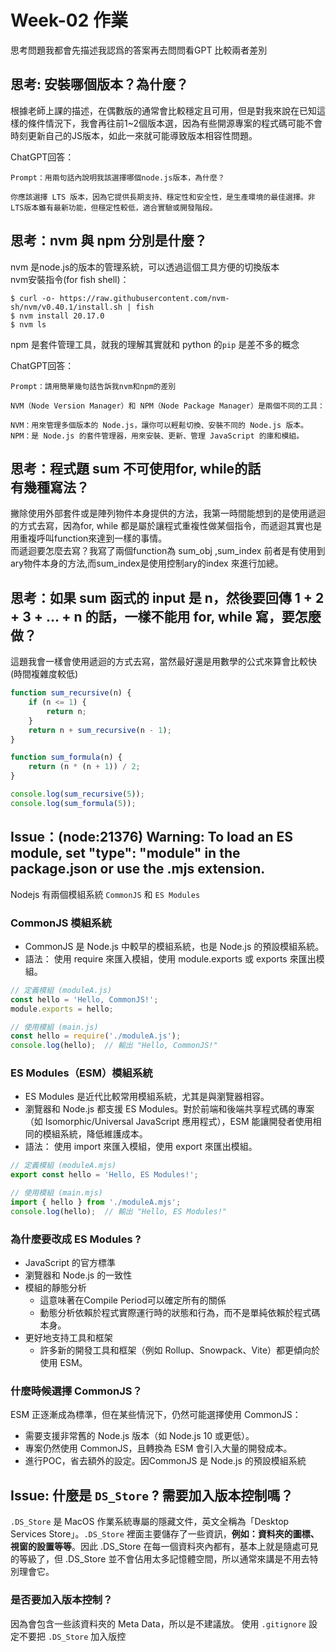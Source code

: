 # Week-02 作業
思考問題我都會先描述我認爲的答案再去問問看GPT 比較兩者差別
## 思考: 安裝哪個版本？為什麼？
根據老師上課的描述，在偶數版的通常會比較穩定且可用，但是對我來說在已知這樣的條件情況下，我會再往前1~2個版本選，因為有些開源專案的程式碼可能不會時刻更新自己的JS版本，如此一來就可能導致版本相容性問題。

ChatGPT回答：

    Prompt：用兩句話內說明我該選擇哪個node.js版本，為什麼？

    你應該選擇 LTS 版本，因為它提供長期支持、穩定性和安全性，是生產環境的最佳選擇。非LTS版本雖有最新功能，但穩定性較低，適合實驗或開發階段。

## 思考：nvm 與 npm 分別是什麼？
nvm 是node.js的版本的管理系統，可以透過這個工具方便的切換版本<br>
nvm安裝指令(for fish shell)：

    $ curl -o- https://raw.githubusercontent.com/nvm-sh/nvm/v0.40.1/install.sh | fish
    $ nvm install 20.17.0
    $ nvm ls
npm 是套件管理工具，就我的理解其實就和 python 的`pip` 是差不多的概念

ChatGPT回答：

    Prompt：請用簡單幾句話告訴我nvm和npm的差別

    NVM（Node Version Manager）和 NPM（Node Package Manager）是兩個不同的工具：

    NVM：用來管理多個版本的 Node.js，讓你可以輕鬆切換、安裝不同的 Node.js 版本。
    NPM：是 Node.js 的套件管理器，用來安裝、更新、管理 JavaScript 的庫和模組。


## 思考：程式題 sum 不可使用for, while的話 <br>有幾種寫法？
撇除使用外部套件或是陣列物件本身提供的方法，我第一時間能想到的是使用遞迴的方式去寫，因為for, while 都是屬於讓程式重複性做某個指令，而遞迴其實也是用重複呼叫function來達到一樣的事情。<br>
而遞迴要怎麼去寫？我寫了兩個function為 sum_obj ,sum_index 前者是有使用到ary物件本身的方法,而sum_index是使用控制ary的index 來進行加總。

## 思考：如果 sum 函式的 input 是 n，然後要回傳 1 + 2 + 3 + … + n 的話，一樣不能用 for, while 寫，要怎麼做？
這題我會一樣會使用遞迴的方式去寫，當然最好還是用數學的公式來算會比較快 (時間複雜度較低)
```javascript
function sum_recursive(n) {
    if (n <= 1) {
        return n;
    }
    return n + sum_recursive(n - 1);
}

function sum_formula(n) {
    return (n * (n + 1)) / 2;
}

console.log(sum_recursive(5));
console.log(sum_formula(5));
```

## Issue：(node:21376) Warning: To load an ES module, set "type": "module" in the package.json or use the .mjs extension.

Nodejs 有兩個模組系統 `CommonJS` 和 `ES Modules`
### CommonJS 模組系統
- CommonJS 是 Node.js 中較早的模組系統，也是 Node.js 的預設模組系統。
- 語法： 使用 require 來匯入模組，使用 module.exports 或 exports 來匯出模組。
```Javascript
// 定義模組 (moduleA.js)
const hello = 'Hello, CommonJS!';
module.exports = hello;

// 使用模組 (main.js)
const hello = require('./moduleA.js');
console.log(hello);  // 輸出 "Hello, CommonJS!"
```

### ES Modules（ESM）模組系統
- ES Modules 是近代比較常用模組系統，尤其是與瀏覽器相容。
- 瀏覽器和 Node.js 都支援 ES Modules。對於前端和後端共享程式碼的專案（如 Isomorphic/Universal JavaScript 應用程式），ESM 能讓開發者使用相同的模組系統，降低維護成本。
- 語法： 使用 import 來匯入模組，使用 export 來匯出模組。
```Javascript
// 定義模組 (moduleA.mjs)
export const hello = 'Hello, ES Modules!';

// 使用模組 (main.mjs)
import { hello } from './moduleA.mjs';
console.log(hello);  // 輸出 "Hello, ES Modules!"
```
### 為什麼要改成 ES Modules ?
- JavaScript 的官方標準
- 瀏覽器和 Node.js 的一致性
- 模組的靜態分析
  - 這意味著在Compile Period可以確定所有的關係
  - 動態分析依賴於程式實際運行時的狀態和行為，而不是單純依賴於程式碼本身。
- 更好地支持工具和框架
  - 許多新的開發工具和框架（例如 Rollup、Snowpack、Vite）都更傾向於使用 ESM。
### 什麼時候選擇 CommonJS？
ESM 正逐漸成為標準，但在某些情況下，仍然可能選擇使用 CommonJS：
- 需要支援非常舊的 Node.js 版本（如 Node.js 10 或更低）。
- 專案仍然使用 CommonJS，且轉換為 ESM 會引入大量的開發成本。
- 進行POC，省去額外的設定。因CommonJS 是 Node.js 的預設模組系統

## Issue: 什麼是 `DS_Store` ? 需要加入版本控制嗎？
 `.DS_Store` 是 MacOS 作業系統專屬的隱藏文件，英文全稱為「Desktop Services Store」。`.DS_Store` 裡面主要儲存了一些資訊，**例如：資料夾的圖標、視窗的設置等等**。因此 .DS_Store 在每一個資料夾內都有，基本上就是隨處可見的等級了，但 .DS_Store 並不會佔用太多記憶體空間，所以通常來講是不用去特別理會它。
### 是否要加入版本控制？
因為會包含一些該資料夾的 Meta Data，所以是不建議放。
使用 `.gitignore` 設定不要把 `.DS_Store` 加入版控
